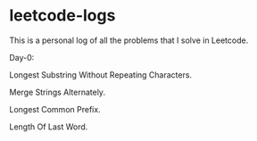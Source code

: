 # leetcode-logs
This is a personal log of all the problems that I solve in Leetcode.

Day-0:

Longest Substring Without Repeating Characters.

Merge Strings Alternately.

Longest Common Prefix.

Length Of Last Word.
